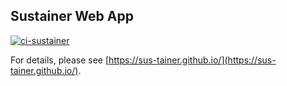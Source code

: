 ## Sustainer Web App

[![ci-sustainer](https://github.com/sus-tainer/sustainer/actions/workflows/ci.yml/badge.svg)](https://github.com/sus-tainer/sustainer/actions/workflows/ci.yml)

For details, please see [https://sus-tainer.github.io/](https://sus-tainer.github.io/).
